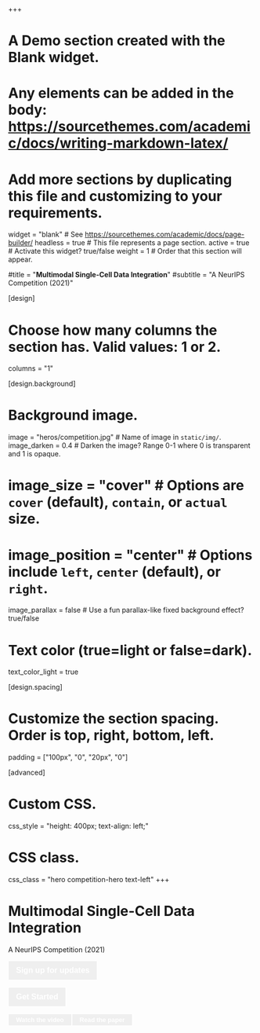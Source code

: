 +++
# A Demo section created with the Blank widget.
# Any elements can be added in the body: https://sourcethemes.com/academic/docs/writing-markdown-latex/
# Add more sections by duplicating this file and customizing to your requirements.

widget = "blank"  # See https://sourcethemes.com/academic/docs/page-builder/
headless = true  # This file represents a page section.
active = true  # Activate this widget? true/false
weight = 1  # Order that this section will appear.

#title = "**Multimodal Single-Cell Data Integration**"
#subtitle = "A NeurIPS Competition (2021)"

[design]
  # Choose how many columns the section has. Valid values: 1 or 2.
  columns = "1"

[design.background]

  # Background image.
   image = "heros/competition.jpg"  # Name of image in `static/img/`.
   image_darken = 0.4  # Darken the image? Range 0-1 where 0 is transparent and 1 is opaque.
  # image_size = "cover"  #  Options are `cover` (default), `contain`, or `actual` size.
  # image_position = "center"  # Options include `left`, `center` (default), or `right`.
  image_parallax = false  # Use a fun parallax-like fixed background effect? true/false

  # Text color (true=light or false=dark).
  text_color_light = true

[design.spacing]
  # Customize the section spacing. Order is top, right, bottom, left.
  padding = ["100px", "0", "20px", "0"]

[advanced]
 # Custom CSS.
 css_style = "height: 400px; text-align: left;"

 # CSS class.
 css_class = "hero competition-hero text-left"
+++
# **Multimodal Single-Cell Data Integration**
A NeurIPS Competition (2021)

 <a href="https://docs.google.com/forms/d/e/1FAIpQLSe90Oky4-1b0HbdLsp5Yqo9juCd2mq-NlGHU9NHRW1ECok1xQ/viewform" target="blank"><button type="button" class="btn btn-primary" style="font-size: 1rem; border: 1px solid white; color:white; height: 40px; padding: 0px 15px"><strong>Sign up for updates</strong></button></a>

<a href="https://openproblems.bio/neurips_docs/about/getting_started/" target="blank"><button type="button" class="btn btn-secondary" style="font-size: 1rem; border: 1px solid white; color:white; height: 40px; padding: 0px 15px"><strong>Get Started</strong></button></a>

<a href="https://www.youtube.com/watch?v=ZXDILOyiy7A" target="blank"><button type="button" class="btn btn-secondary" style="font-size: 0.8rem; border: 1px solid white; color:white; height: 25px; padding: 0px 15px"><strong>Watch the video</strong></button></a><a href="https://openreview.net/forum?id=gN35BGa1Rt" target="blank"><button type="button" class="btn btn-secondary" style="font-size: 0.8rem; border: 1px solid white; color:white; height: 25px; padding: 0px 15px"><strong>Read the paper</strong></button></a>
